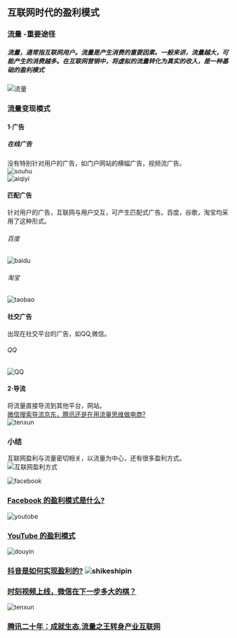 ## 互联网时代的盈利模式
### 流量 -重要途径
##### 流量，通常指互联网用户。流量是产生消费的重要因素。一般来讲，流量越大，可能产生的消费越多。在互联网营销中，将虚拟的流量转化为真实的收入，是一种基础的盈利模式  
![流量](https://timgsa.baidu.com/timg?image&quality=80&size=b9999_10000&sec=1545840357930&di=ad672e699661854a5f46da2753e5e28f&imgtype=0&src=http%3A%2F%2Fimg.mp.itc.cn%2Fupload%2F20161111%2F612aa4b14d9d4c72a6b1fa219f3c8f15_th.jpg)  
### 流量变现模式 
#### 1·广告
##### 在线广告  
没有特别针对用户的广告，如门户网站的横幅广告，视频流广告。  
![souhu](http://m.qpic.cn/psb?/V12aKRuu4cvTlT/DJ37p.FNXwAEAIyVFDs1D.etxNJU8Aqft5yJ4ozzuto!/b/dL4AAAAAAAAA&bo=kQOEAJEDhAADCSw!&rf=viewer_4)   
![aiqiyi](http://m.qpic.cn/psb?/V12aKRuu4cvTlT/y8UeAroDZ1yMFvb1yOWTFXfceL2u5lVE46xjeVGxdV0!/b/dLYAAAAAAAAA&bo=3AL2AdwC9gEDKQw!&rf=viewer_4) 
#### 匹配广告  
针对用户的广告，互联网与用户交互，可产生匹配式广告。百度，谷歌，淘宝均采用了这种形式。  
###### 百度
![baidu](http://m.qpic.cn/psb?/V12aKRuu4cvTlT/PTWu*1y7m*PoP3XXyMCYd5utL6gIIikMwy0mqv2EFWs!/b/dFIBAAAAAAAA&bo=PwIkAT8CJAEDGTw!&rf=viewer_4)    
###### 淘宝
![taobao](http://m.qpic.cn/psb?/V12aKRuu4cvTlT/QJFLXsfDjw9DM0hdwCtfJdKJL.mcp7LWimd.u7WOykU!/b/dL4AAAAAAAAA&bo=gAI0BTgEyAgDSSM!&rf=viewer_4)
#### 社交广告  
出现在社交平台的广告，如QQ,微信。  
###### QQ
![QQ](http://m.qpic.cn/psb?/V12aKRuu4cvTlT/F2rcIugW*mcE*Ay2QjRmkpEyL5TmgX4qu*M2dMHqjeU!/b/dDYBAAAAAAAA&bo=OARhBDgEYQQRGS4!&rf=viewer_4)
#### 2·导流  
将流量直接导流到其他平台，网站。  
[微信搜索导流京东，腾讯还是在用流量思维做电商?](https://wallstreetcn.com/articles/3339413)  
![tenxun](http://m.qpic.cn/psb?/V12aKRuu4cvTlT/NLlOGK023NedbROZXHJ7nO4CUgAp.vabH.3kUBAT9a4!/b/dL8AAAAAAAAA&bo=IQVUAiEFVAIRCT4!&rf=viewer_4)  
### 小结  
互联网盈利与流量密切相关，以流量为中心，还有很多盈利方式。  
![互联网盈利方式](https://pic3.zhimg.com/0dbcbed74ad6fb4a23ffc7f262bc715e_r.jpg)  


![facebook](http://b304.photo.store.qq.com/psb?/V12aKRuu4cvTlT/6e9QnG3UjDfiRbANznw3rOjJ*aooROEISp4Rwf0TSAo!/b/dDABAAAAAAAA&bo=WAJ3AQAAAAARBxw!&rf=viewer_4)
### [Facebook 的盈利模式是什么?](http://www.iyunying.org/seo/sjfx/129780.html)   
![youtobe](https://encrypted-tbn0.gstatic.com/images?q=tbn:ANd9GcT3hA6yDZDAIHNjvwbK0z1qaPKvS2wDKhCuZe6tnIz3eKmSJRqE)
### [YouTube 的盈利模式](http://www.360doc.com/content/14/0609/08/16891239_384986130.shtml)  
 ![douyin](https://timgsa.baidu.com/timg?image&quality=80&size=b9999_10000&sec=1545845029573&di=6eb5ab4fe7fba1f831acdc25548d13c4&imgtype=0&src=http%3A%2F%2Fn.sinaimg.cn%2Fsinacn21%2F200%2Fw600h400%2F20180710%2Fda09-hfefkqp7825644.jpg) 
### [抖音是如何实现盈利的?](http://wemedia.ifeng.com/64181226/wemedia.shtm)   ![shikeshipin](http://m.qpic.cn/psb?/V12aKRuu4cvTlT/Sc3auRpXMOQ94lzZHXjigdKGw*hrnBKXkkps318xkgE!/b/dL8AAAAAAAAA&bo=sAJUA7ACVAMDCSw!&rf=viewer_4)
### [时刻视频上线，微信在下一步多大的棋？](http://www.sohu.com/a/284482498_100089499)
![tenxun](https://ss1.bdstatic.com/70cFuXSh_Q1YnxGkpoWK1HF6hhy/it/u=3791255485,2770457732&fm=26&gp=0.jpg)
### [腾讯二十年：成就生态,流量之王转身产业互联网](https://tech.sina.com.cn/i/2018-12-10/doc-ihprknvu0194490.shtml)


   
